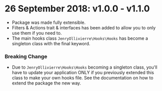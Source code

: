 # 26 September 2018: v1.0.0 - v1.1.0

- Package was made fully extensible.
- Filters & Actions trait & interfaces has been added to allow you to only use them if you need to.
- The main hooks class `JenryOllivierre\Hooks\Hooks` has become a singleton class with the final keyword.

### Breaking Change

- Due to `JenryOllivierre\Hooks\Hooks` becoming a singleton class, you'll have to update your application ONLY if you previously extended this class to make your own hooks file. See the documentation on how to extend the package the new way.